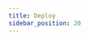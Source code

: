 ```yaml
---
title: Deploy
sidebar_position: 20
---
```


<head>
  <link rel="canonical" href="https://main--longhornio-docusaurus.netlify.app/deploy/index"/>
</head>
